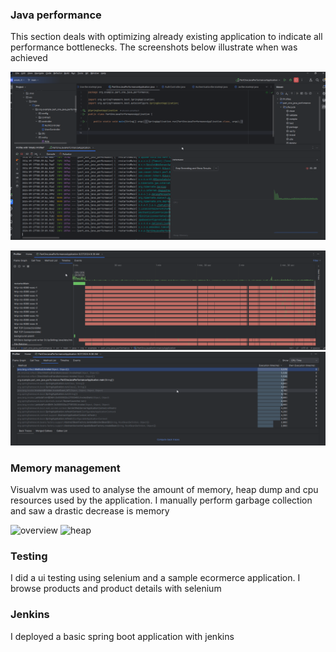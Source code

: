 ### Java performance
This section deals with optimizing already existing application to indicate all 
performance bottlenecks. The screenshots below illustrate when was achieved

![image 1](./images/part_one/part%20one%20jprofile1.png)

![image 1](./images/part_one/timeline.png)
![image 1](./images/part_one/method%20list.png)

### Memory management
Visualvm was used to analyse the amount of memory, heap dump and cpu 
resources used by the application. I manually perform garbage collection and saw a drastic decrease is memory

![overview](./images/part_two/memory_overview.png)
![heap](./images/part_two/memory_head.png)

### Testing
I did a ui testing using selenium and a sample ecormerce application. I browse products and product details with selenium



### Jenkins
I deployed a basic spring boot application with jenkins